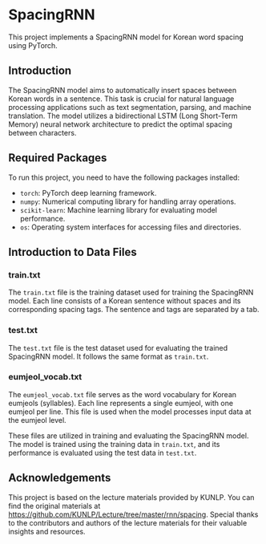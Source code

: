# SpacingRNN

This project implements a SpacingRNN model for Korean word spacing using PyTorch.

## Introduction

The SpacingRNN model aims to automatically insert spaces between Korean words in a sentence. This task is crucial for natural language processing applications such as text segmentation, parsing, and machine translation. The model utilizes a bidirectional LSTM (Long Short-Term Memory) neural network architecture to predict the optimal spacing between characters.

## Required Packages

To run this project, you need to have the following packages installed:

- `torch`: PyTorch deep learning framework.
- `numpy`: Numerical computing library for handling array operations.
- `scikit-learn`: Machine learning library for evaluating model performance.
- `os`: Operating system interfaces for accessing files and directories.

## Introduction to Data Files

### train.txt

The `train.txt` file is the training dataset used for training the SpacingRNN model. Each line consists of a Korean sentence without spaces and its corresponding spacing tags. The sentence and tags are separated by a tab.

### test.txt

The `test.txt` file is the test dataset used for evaluating the trained SpacingRNN model. It follows the same format as `train.txt`.

### eumjeol_vocab.txt

The `eumjeol_vocab.txt` file serves as the word vocabulary for Korean eumjeols (syllables). Each line represents a single eumjeol, with one eumjeol per line. This file is used when the model processes input data at the eumjeol level.

These files are utilized in training and evaluating the SpacingRNN model. The model is trained using the training data in `train.txt`, and its performance is evaluated using the test data in `test.txt`.
 

## Acknowledgements
This project is based on the lecture materials provided by KUNLP. You can find the original materials at https://github.com/KUNLP/Lecture/tree/master/rnn/spacing. Special thanks to the contributors and authors of the lecture materials for their valuable insights and resources.
